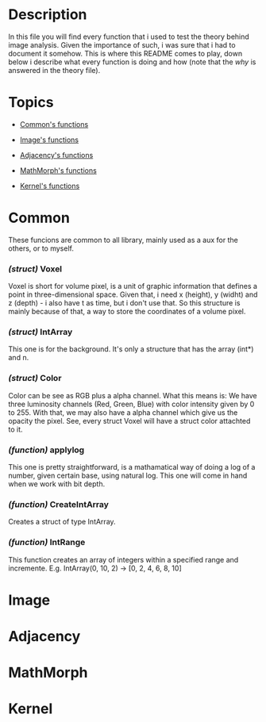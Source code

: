 # Description  
In this file you will find every function that i used to test the theory behind image analysis. Given the importance of such, i was sure that i had to document it somehow. This is where this README comes to play, down below i describe what every function is doing and how (note that the *why* is answered in the theory file).  

# Topics 

- [Common's functions](#Common)

- [Image's functions](#Image)

- [Adjacency's functions](#Adjacency)

- [MathMorph's functions](#MathMorph)

- [Kernel's functions](#Kernel)

# Common
These funcions are common to all library, mainly used as a aux for the others, or to myself. 

### *(struct)* Voxel
Voxel is short for volume pixel, is a unit of graphic information that defines a point in three-dimensional space. Given that, i need x (height), y (widht) and z (depth) - i also have t as time, but i don't use that. So this structure is mainly because of that, a way to store the coordinates of a volume pixel. 

### *(struct)* IntArray
This one is for the background. It's only a structure that has the array (int*) and n. 

### *(struct)* Color 
Color can be see as RGB plus a alpha channel. What this means is: We have three luminosity channels (Red, Green, Blue) with color intensity given by 0 to 255. With that, we may also have a alpha channel which give us the opacity the pixel. See, every struct Voxel will have a struct color attachted to it. 

### *(function)* applylog
This one is pretty straightforward, is a mathamatical way of doing a log of a number, given certain base, using natural log. This one will come in hand when we work with bit depth.

### *(function)* CreateIntArray
Creates a struct of type IntArray. 

### *(function)* IntRange
This function creates an array of integers within a specified range and incremente. E.g. IntArray(0, 10, 2) -> [0, 2, 4, 6, 8, 10]



# Image

# Adjacency

# MathMorph

# Kernel
